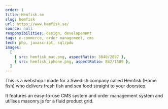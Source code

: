 ```yaml
---
order: 1
title: Hemfisk.se
slug: hemfisk
url: https://www.hemfisk.se/
source: null
responsibilities: design, developement
tags: e-commerce, order management, cms
tech: php, javascript, sql/pdo
images:
  [
    { src: hemfisk_mac.png, aspectRatio: 3840/2897 },
    { src: hemfisk_iphone.png, aspectRatio: 842/1589 },
  ]
---
```


This is a webshop I made for a Swedish company called Hemfisk (Home fish) who delivers fresh fish and sea food straight to your doorstep.

It features an easy-to-use CMS system and order management system and utilises masonry.js for a fluid product grid.
